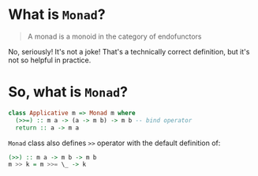 # What is `Monad`?

> A monad is a monoid in the category of endofunctors

No, seriously! It's not a joke!
That's a technically correct definition, but it's not so helpful in practice.


# So, what is `Monad`?

```haskell
class Applicative m => Monad m where
  (>>=) :: m a -> (a -> m b) -> m b -- bind operator
  return :: a -> m a
```

`Monad` class also defines `>>` operator with the default definition of:

```haskell
(>>) :: m a -> m b -> m b
m >> k = m >>= \_ -> k
```


